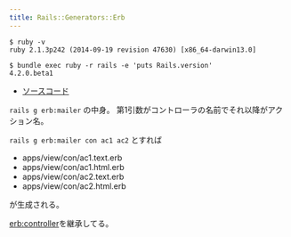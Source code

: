 ```yaml
---
title: Rails::Generators::Erb
---
```


```
$ ruby -v
ruby 2.1.3p242 (2014-09-19 revision 47630) [x86_64-darwin13.0]
```

```
$ bundle exec ruby -r rails -e 'puts Rails.version'
4.2.0.beta1
```

* [ソースコード](https://github.com/rails/rails/blob/v4.2.0.beta1/railties/lib/rails/generators/erb/mailer/mailer_generator.rb)

`rails g erb:mailer` の中身。
第1引数がコントローラの名前でそれ以降がアクション名。

`rails g erb:mailer con ac1 ac2` とすれば

* apps/view/con/ac1.text.erb
* apps/view/con/ac1.html.erb
* apps/view/con/ac2.text.erb
* apps/view/con/ac2.html.erb

が生成される。

[erb:controller](rails/generators/erb/controller/controller_generator)を継承してる。
